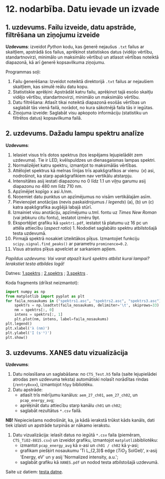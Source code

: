 # 12. nodarbība. Datu ievade un izvade

## 1. uzdevums. Failu izveide, datu apstrāde, filtrēšana un ziņojumu izveide

**Uzdevums**: izveidot _Python_ kodu, kas ģenerē nejaušus `.txt` failus ar skaitļiem, apstrādā šos failus, aprēķinot statistiskos datus (vidējo vērtību, standartnovirzi, minimālo un maksimālo vērtību) un atlasot vērtības noteiktā diapazonā, kā arī ģenerē kopsavilkuma ziņojumu.

Programmas soļi:

1. Failu ģenerēšana: Izveidot noteiktā direktorijā `.txt` failus ar nejaušiem skaitļiem, kas simulē reālu datu kopu.
2. Statistiskie aprēķini: Apstrādāt katru failu, aprēķinot tajā esošo skaitļu vidējo vērtību, standartnovirzi, minimālo un maksimālo vērtību.
3. Datu filtrēšana: Atlasīt tikai noteiktā diapazonā esošās vērtības un saglabāt tās vienā failā, norādot, no kura sākotnējā faila tās ir iegūtas.
4. Ziņojuma izveide: Saglabāt visu apkopoto informāciju (statistiku un filtrētos datus) kopsavilkuma failā.

## 2. uzdevums. Dažadu lampu spektru analīze

**Uzdevums**:

1. Ielasiet visus trīs dotos spektrus (tos iespējams lejupielādēt zem uzdevuma). Tie ir LED, kvēlspuldzes un dienasgaismas lampas spektri.
2. Normalizējiet katru spektru, izmantjot to maksimālās vērtības.
3. Attēlojiet spektrus kā melnas līnijas trīs apakšgrafikos ar vienu  $(x)$ asi, nodrošinot, ka starp apakšgrafikiem nav vertikālu atstarpju.
4. Intensitātes asij iestati diapazonu no 0 līdz 1.1 un viļņu garumu asij diapazonu no 480 nm līdz 710 nm.
5. Apzīmējiet kopīgo x asi $\lambda/\mathrm{nm}$.
6. Noņemiet datu punktus un apzīmējumus no visām vertikālajām asīm.
7. Pievienojiet anotācijas (nevis paskaidrojumus / _legends_) (a), (b) un (c) katra apakšgrafika augšējā labajā stūrī.
8. Izmainiet visu anotāciju, apzīmējumu u.tml. fontu uz _Times New Roman_ (vai jebkuru citu fontu), iestatot izmēru 9pt.
9. Eksportējiet grafiku kā `spektri.pdf`, iestatot tā platumu uz 16 pc un attēla attiecību (_aspect ratio_) 1. Nododiet saglabāto spektru atbilstošajā testa uzdevumā.
10. Pirmajā spektrā nosakiet izteiktākos pīķus. Izmantojiet funkciju `scipy.signal.find_peaks()` ar parametru `prominence=0.2`.
11. Visus atrastos pīķus apvelciet ar sarkaniem apļiem.

_Papildus uzdevums: Vai varat atpazīt kurš spektrs atbilst kurai lampai? Ierakstiet testa atbildes logā!_

Datnes: [1.spektrs](https://estudijas.lu.lv/draftfile.php/1176695/user/draft/812323098/spektrs1.asc) ; [2.spektrs](https://estudijas.lu.lv/draftfile.php/1176695/user/draft/812323098/spektrs2.asc) ; [3.spektrs](https://estudijas.lu.lv/draftfile.php/1176695/user/draft/812323098/spektrs3.asc) .

Koda fragments (drīkst neizmantot):

```python
import numpy as np
from matplotlib import pyplot as plt
for faila_nosaukums in ("spektrs1.asc", "spektrs2.asc", "spektrs3.asc"):
    spektrs = np.loadtxt(faila_nosaukums, delimiter='\t', skiprows=33)
    nm = spektrs[:, 0]
    intens = spektrs[:, 1]
    plt.plot(nm, intens, label=faila_nosaukums)
plt.legend()
plt.xlabel('λ (nm)')
plt.ylabel('I (s⁻¹)')
plt.show()
```

## 3. uzdevums. XANES datu vizualizācija

**Uzdevums**:

1. Datu nolasīšana un saglabāšana: no `CTS_Test.h5` faila (saite lejupielādei atrodas zem uzdevuma teksta) automātiski nolasīt norādītas rindas (`/entry8xxx`), izmantojot `h5py` bibliotēku.
2. Datu apstrāde:
    * atlasīt trīs mērījumu kanālus: `aem_27_ch01`, `aem_27_ch02`, un `pcap_energy_avg`;
    * aprēķināt datu attiecību starp kanālu `ch01` un `ch02`;
    * saglabāt rezultātus `*.csv` failā.

**NB!** Nepieciešams nodrošināt, ka, ja kādā ierakstā trūkst kāds kanāls, dati tiek izlaisti un apstrāde turpinās ar nākamo ierakstu.

1. Datu vizualizācija: ielasīt datus no iegūtā `*.csv` faila (piemēram, `CTS_TiO2-8815.csv`) un izveidot grafiku, izmantojot `matplotlib`bibliotēku:
    * izmantot `pcap_energy_avg` kā x-asi un `ch01 / ch02` kā y-asi;
    * grafikam piešķirt nosaukumu 'Ti L_{2,3}$ edge ($TiO_{2}$ SolGel)', x-asij 'Energy, eV' un y asij 'Normalized intensity, a.u.';
    * saglabāt grafiku kā `XANES.pdf` un nodod testa atbilstošajā uzdevumā.

Saite uz datiem: [testa datne](https://estudijas.lu.lv/draftfile.php/1176695/user/draft/355914573/CTS_Test.h5).
